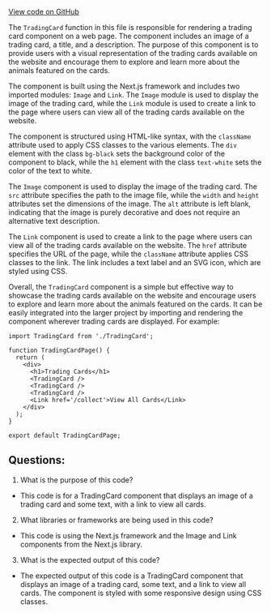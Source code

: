 [View code on GitHub](zoo-labs/zoo/blob/master/foundation/src/pages/collect/TradingCard.tsx)

The `TradingCard` function in this file is responsible for rendering a trading card component on a web page. The component includes an image of a trading card, a title, and a description. The purpose of this component is to provide users with a visual representation of the trading cards available on the website and encourage them to explore and learn more about the animals featured on the cards.

The component is built using the Next.js framework and includes two imported modules: `Image` and `Link`. The `Image` module is used to display the image of the trading card, while the `Link` module is used to create a link to the page where users can view all of the trading cards available on the website.

The component is structured using HTML-like syntax, with the `className` attribute used to apply CSS classes to the various elements. The `div` element with the class `bg-black` sets the background color of the component to black, while the `h1` element with the class `text-white` sets the color of the text to white.

The `Image` component is used to display the image of the trading card. The `src` attribute specifies the path to the image file, while the `width` and `height` attributes set the dimensions of the image. The `alt` attribute is left blank, indicating that the image is purely decorative and does not require an alternative text description.

The `Link` component is used to create a link to the page where users can view all of the trading cards available on the website. The `href` attribute specifies the URL of the page, while the `className` attribute applies CSS classes to the link. The link includes a text label and an SVG icon, which are styled using CSS.

Overall, the `TradingCard` component is a simple but effective way to showcase the trading cards available on the website and encourage users to explore and learn more about the animals featured on the cards. It can be easily integrated into the larger project by importing and rendering the component wherever trading cards are displayed. For example:

```
import TradingCard from './TradingCard';

function TradingCardPage() {
  return (
    <div>
      <h1>Trading Cards</h1>
      <TradingCard />
      <TradingCard />
      <TradingCard />
      <Link href='/collect'>View All Cards</Link>
    </div>
  );
}

export default TradingCardPage;
```
## Questions: 
 1. What is the purpose of this code?
- This code is for a TradingCard component that displays an image of a trading card and some text, with a link to view all cards.

2. What libraries or frameworks are being used in this code?
- This code is using the Next.js framework and the Image and Link components from the Next.js library.

3. What is the expected output of this code?
- The expected output of this code is a TradingCard component that displays an image of a trading card, some text, and a link to view all cards. The component is styled with some responsive design using CSS classes.